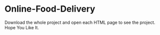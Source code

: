 # Online-Food-Delivery
Download the whole project and open each HTML page to see the project.
Hope You Like It.
